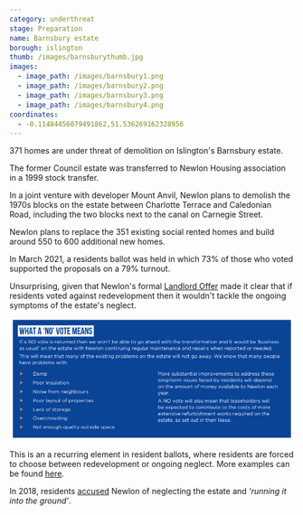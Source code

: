 ```yaml
---
category: underthreat
stage: Preparation
name: Barnsbury estate 
borough: islington
thumb: /images/barnsburythumb.jpg
images:
  - image_path: /images/barnsbury1.png
  - image_path: /images/barnsbury2.png
  - image_path: /images/barnsbury3.png
  - image_path: /images/barnsbury4.png
coordinates: 
  - -0.11484456079491862,51.536269162328956
---
```

371 homes are under threat of demolition on Islington's Barnsbury estate.

The former Council estate was transferred to Newlon Housing association in a 1999 stock transfer.

In a joint venture with developer Mount Anvil, Newlon plans to demolish the 1970s blocks on the estate between Charlotte Terrace and Caledonian Road, including the two blocks next to the canal on Carnegie Street.

Newlon plans to replace the 351 existing social rented homes and build around 550 to 600 additional new homes.

In March 2021, a residents ballot was held in which 73% of those who voted supported the proposals on a 79% turnout.

Unsurprising, given that Newlon's formal [Landlord Offer](/images/BarnsburyOffer.pdf) made it clear that if residents voted against redevelopment then it wouldn't tackle the ongoing symptoms of the estate's neglect. 

<img src="/images/BarnsburyNo.png" class="img-fluid rounded img-thumbnail">

This is an a recurring element in resident ballots, where residents are forced to choose between redevelopment or ongoing neglect. More examples can be found [here](https://estatewatch.london/approved/ballotexemptions/).

In 2018, residents [accused](https://www.islingtongazette.co.uk/news/has-newlon-housing-trust-left-barnsbury-estate-to-rot-3795818) Newlon of neglecting the estate and _'running it into the ground'_.


